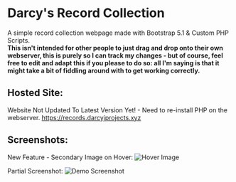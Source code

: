 # Darcy's Record Collection
A simple record collection webpage made with Bootstrap 5.1 & Custom PHP Scripts.<br>
__This isn't intended for other people to just drag and drop onto their own webserver, this is purely so I can track my changes - but of course, feel free to edit and adapt this if you please to do so: all I'm saying is that it might take a bit of fiddling around with to get working correctly.__

## **Hosted Site:**
Website Not Updated To Latest Version Yet! - Need to re-install PHP on the webserver.
https://records.darcyjprojects.xyz

## **Screenshots:**
New Feature - Secondary Image on Hover:
![Hover Image](https://records.darcyjprojects.xyz/assets/img/demogif_30082022_1.gif)

Partial Screenshot:
![Demo Screenshot](https://records.darcyjprojects.xyz/assets/img/demoscreenshot_30082022_3.png)
